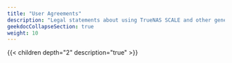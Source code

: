 ```yaml
---
title: "User Agreements"
description: "Legal statements about using TrueNAS SCALE and other general software notices."
geekdocCollapseSection: true
weight: 10
---
```


{{< children depth="2" description="true" >}}
